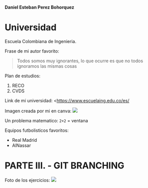 **Daniel Esteban Perez Bohorquez**

# Universidad 
Escuela Colombiana de Ingenieria.

Frase de mi autor favorito:
> Todos somos muy ignorantes, lo que ocurre es que no todos ignoramos las mismas cosas

Plan de estudios:
1. RECO
2. CVDS

Link de mi universidad: <https://www.escuelaing.edu.co/es/

Imagen creada por mi en canva:
![](https://ecichat.com/img/logo.png)

Un problema matematico: `2+2` = ventana 

Equipos futbolisticos favoritos:
* Real Madrid
* AlNassar

# PARTE III. - GIT BRANCHING

Foto de los ejercicios:
 ![](https://tucatalogo.digital/img_cvds/subir.jpeg)

 

